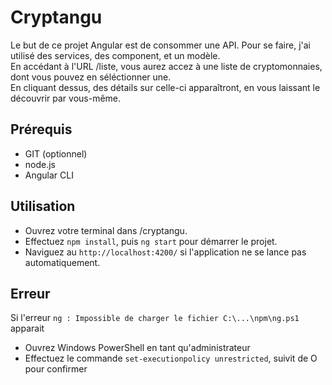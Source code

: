 # Cryptangu

Le but de ce projet Angular est de consommer une API. Pour se faire, j'ai utilisé des services, des component, et un modèle.  
En accédant à l'URL /liste, vous aurez accez à une liste de cryptomonnaies, dont vous pouvez en séléctionner une.  
En cliquant dessus, des détails sur celle-ci apparaîtront, en vous laissant le découvrir par vous-même.

## Prérequis

- GIT (optionnel)
- node.js
- Angular CLI

## Utilisation

- Ouvrez votre terminal dans /cryptangu.  
- Effectuez `npm install`, puis `ng start` pour démarrer le projet.  
- Naviguez au `http://localhost:4200/` si l'application ne se lance pas automatiquement.

## Erreur

Si l'erreur ```ng : Impossible de charger le fichier C:\...\npm\ng.ps1``` apparait

- Ouvrez Windows PowerShell en tant qu'administrateur
- Effectuez le commande ```set-executionpolicy unrestricted```, suivit de O pour confirmer
